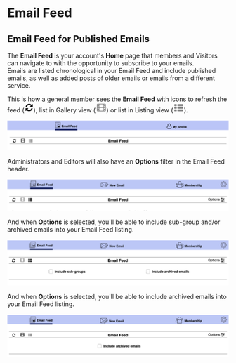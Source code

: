 # Email Feed

<span id="gv-4feed-1feedIntro"></span>
## Email Feed for Published Emails

The **Email Feed** is your account's **Home** page that members and Visitors
can navigate to with the opportunity to subscribe to your emails.  
Emails are listed chronological in your Email Feed and include published emails, as well as added posts
of older emails or emails from a different service.  

This is how a general member sees the **Email Feed** with icons to refresh the feed (<img src="/docimages/refresh-feed-icon.png" height="22">), list in Gallery view (<img src="/docimages/gallery-view-feed-icon.png" height="22">) or list in Listing view (<img src="/docimages/listing-view-icon.png" height="22">).

<img src="/docimages/gen-mem-feed.png" width="750">

Administrators and Editors will also have an **Options** filter in the Email Feed header.

<img src="/docimages/admin-feed.png" width="750">

<span class="sub g4s">

And when **Options** is selected, you'll be able to include sub-group and/or archived emails into your Email Feed listing.

<img src="/docimages/admin-feed-expanded-options.png" width="750">

</span> <!-- sub g4s -->

<span class="free">
  
And when **Options** is selected, you'll be able to include archived emails into your Email Feed listing.

<img src="/docimages/feed-free-admin-expand.png" width="750">

</span> <!-- free -->

